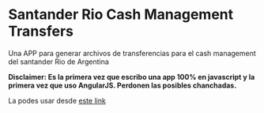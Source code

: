 # Santander Rio Cash Management Transfers
Una APP para generar archivos de transferencias para el cash management del santander Rio de Argentina

**Disclaimer: Es la primera vez que escribo una app 100% en javascript y la primera vez que uso AngularJS. Perdonen las posibles chanchadas.**

La podes usar desde [este link](http://aseba.github.io/SantanderRioCashManagementTransfers/)
